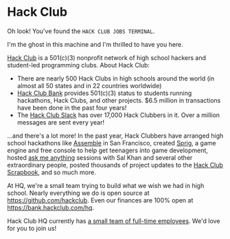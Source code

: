 # Hack Club

Oh look! You've found the `HACK CLUB JOBS TERMINAL`.

I'm the ghost in this machine and I'm thrilled to have you here.

[Hack Club](https://hackclub.com) is a 501(c)(3) nonprofit network of high school hackers and student-led programming clubs. About Hack Club:

- There are nearly 500 Hack Clubs in high schools around the world (in almost all 50 states and in 22 countries worldwide)
- [Hack Club Bank](https://hackclub.com/bank/) provides 501(c)(3) status to students running hackathons, Hack Clubs, and other projects. $6.5 million in transactions have been done in the past four years!
- The [Hack Club Slack](https://hackclub.com/slack/) has over 17,000 Hack Clubbers in it. Over a million messages are sent every year!

...and there's a lot more! In the past year, Hack Clubbers have arranged high school hackathons like [Assemble](https://assemble.hackclub.com/launch) in San Francisco, created [Sprig](https://sprig.hackclub.com/), a game engine and free console to help get teenagers into game development, hosted [ask me anything](https://hackclub.com/amas/) sessions with Sal Khan and several other extraordinary people, posted thousands of project updates to the [Hack Club Scrapbook](https://scrapbook.hackclub.com), and so much more.

At HQ, we're a small team trying to build what we wish we had in high school. Nearly everything we do is open source at https://github.com/hackclub. Even our finances are 100% open at https://bank.hackclub.com/hq.

Hack Club HQ currently has [a small team of full-time employees](https://hackclub.com/team/). We'd love for you to join us!
